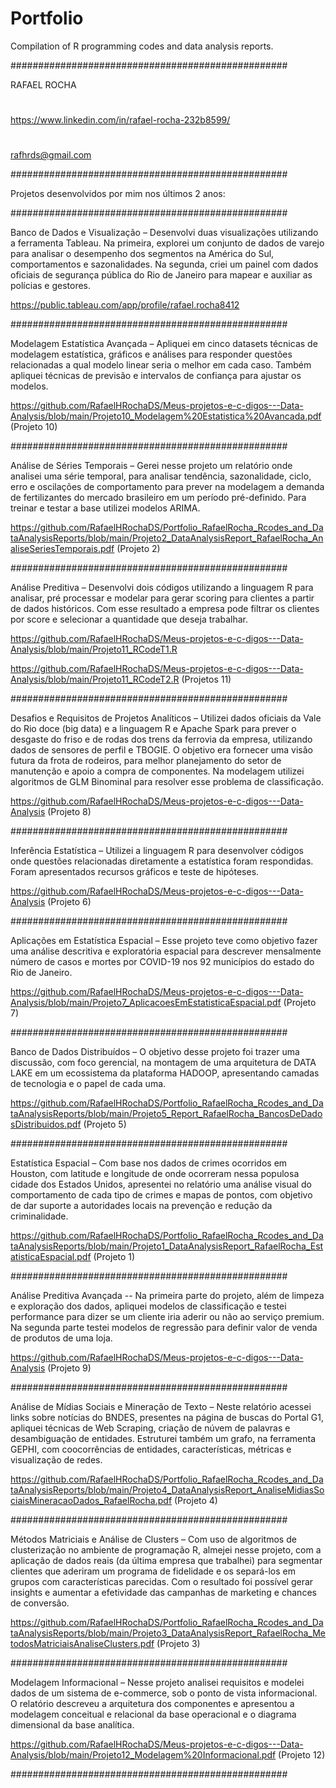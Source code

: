 # Portfolio

Compilation of R programming codes and data analysis reports.

##################################################

RAFAEL ROCHA 
#
https://www.linkedin.com/in/rafael-rocha-232b8599/
#
rafhrds@gmail.com

##################################################

Projetos desenvolvidos por mim nos últimos 2 anos:

##################################################

Banco de Dados e Visualização – Desenvolvi duas visualizações utilizando a ferramenta Tableau. Na primeira, explorei um conjunto de dados de varejo para analisar o desempenho dos segmentos na América do Sul, comportamentos e sazonalidades. Na segunda, criei um painel com dados oficiais de segurança pública do Rio de Janeiro para mapear e auxiliar as polícias e gestores.

https://public.tableau.com/app/profile/rafael.rocha8412

##################################################

Modelagem Estatística Avançada – Apliquei em cinco datasets técnicas de modelagem estatística, gráficos e análises para responder questões relacionadas a qual modelo linear seria o melhor em cada caso. Também apliquei técnicas de previsão e intervalos de confiança para ajustar os modelos.

https://github.com/RafaelHRochaDS/Meus-projetos-e-c-digos---Data-Analysis/blob/main/Projeto10_Modelagem%20Estatistica%20Avancada.pdf
(Projeto 10)

##################################################

Análise de Séries Temporais – Gerei nesse projeto um relatório onde analisei uma série temporal, para analisar tendência, sazonalidade, ciclo, erro e oscilações de comportamento para prever na modelagem a demanda de fertilizantes do mercado brasileiro em um período pré-definido. Para treinar e testar a base utilizei modelos ARIMA.

https://github.com/RafaelHRochaDS/Portfolio_RafaelRocha_Rcodes_and_DataAnalysisReports/blob/main/Projeto2_DataAnalysisReport_RafaelRocha_AnaliseSeriesTemporais.pdf
(Projeto 2)

##################################################

Análise Preditiva – Desenvolvi dois códigos utilizando a linguagem R para analisar, pré processar e modelar para gerar scoring para clientes a partir de dados históricos. Com esse resultado a empresa pode filtrar os clientes por score e selecionar a quantidade que deseja trabalhar. 

https://github.com/RafaelHRochaDS/Meus-projetos-e-c-digos---Data-Analysis/blob/main/Projeto11_RCodeT1.R

https://github.com/RafaelHRochaDS/Meus-projetos-e-c-digos---Data-Analysis/blob/main/Projeto11_RCodeT2.R
(Projetos 11)

##################################################

Desafios e Requisitos de Projetos Analíticos – Utilizei dados oficiais da Vale do Rio doce (big data) e a linguagem R e Apache Spark para prever o desgaste do friso e de rodas dos trens da ferrovia da empresa, utilizando dados de sensores de perfil e TBOGIE. O objetivo era fornecer uma visão futura da frota de rodeiros, para melhor planejamento do setor de manutenção e apoio a compra de componentes. Na modelagem utilizei algoritmos de GLM Binominal para resolver esse problema de classificação.

https://github.com/RafaelHRochaDS/Meus-projetos-e-c-digos---Data-Analysis
(Projeto 8)

##################################################

Inferência Estatística – Utilizei a linguagem R para desenvolver códigos onde questões relacionadas diretamente a estatística foram respondidas. Foram apresentados recursos gráficos e teste de hipóteses. 

https://github.com/RafaelHRochaDS/Meus-projetos-e-c-digos---Data-Analysis
(Projeto 6)

##################################################

Aplicações em Estatística Espacial – Esse projeto teve como objetivo fazer uma análise descritiva e exploratória espacial para descrever mensalmente número de casos e mortes por COVID-19 nos 92 municípios do estado do Rio de Janeiro.

https://github.com/RafaelHRochaDS/Meus-projetos-e-c-digos---Data-Analysis/blob/main/Projeto7_AplicacoesEmEstatisticaEspacial.pdf
(Projeto 7)

##################################################

Banco de Dados Distribuídos – O objetivo desse projeto foi trazer uma discussão, com foco gerencial, na montagem de uma arquitetura de DATA LAKE em um ecossistema da plataforma HADOOP, apresentando camadas de tecnologia e o papel de cada uma. 

https://github.com/RafaelHRochaDS/Portfolio_RafaelRocha_Rcodes_and_DataAnalysisReports/blob/main/Projeto5_Report_RafaelRocha_BancosDeDadosDistribuidos.pdf
(Projeto 5)

##################################################

Estatística Espacial – Com base nos dados de crimes ocorridos em Houston, com latitude e longitude de onde ocorreram nessa populosa cidade dos Estados Unidos, apresentei no relatório uma análise visual do comportamento de cada tipo de crimes e mapas de pontos, com objetivo de dar suporte a autoridades locais na prevenção e redução da criminalidade. 

https://github.com/RafaelHRochaDS/Portfolio_RafaelRocha_Rcodes_and_DataAnalysisReports/blob/main/Projeto1_DataAnalysisReport_RafaelRocha_EstatisticaEspacial.pdf
(Projeto 1)

##################################################

Análise Preditiva Avançada -- Na primeira parte do projeto, além de limpeza e exploração dos dados, apliquei modelos de classificação e testei performance para dizer se um cliente iria aderir ou não ao serviço premium. Na segunda parte testei modelos de regressão para definir valor de venda de produtos de uma loja.

https://github.com/RafaelHRochaDS/Meus-projetos-e-c-digos---Data-Analysis
(Projeto 9)

##################################################

Análise de Mídias Sociais e Mineração de Texto – Neste relatório acessei links sobre notícias do BNDES, presentes na página de buscas do Portal G1, apliquei técnicas de Web Scraping, criação de núvem de palavras e desambiguação de entidades. Estruturei também um grafo, na ferramenta GEPHI, com coocorrências de entidades, características, métricas e visualização de redes. 

https://github.com/RafaelHRochaDS/Portfolio_RafaelRocha_Rcodes_and_DataAnalysisReports/blob/main/Projeto4_DataAnalysisReport_AnaliseMidiasSociaisMineracaoDados_RafaelRocha.pdf
(Projeto 4)

##################################################

Métodos Matriciais e Análise de Clusters – Com uso de algoritmos de clusterização no ambiente de programação R, almejei nesse projeto, com a aplicação de dados reais (da última empresa que trabalhei) para segmentar clientes que aderiram um programa de fidelidade e os separá-los em grupos com características parecidas. Com o resultado foi possível gerar insights e aumentar a efetividade das campanhas de marketing e chances de conversão. 

https://github.com/RafaelHRochaDS/Portfolio_RafaelRocha_Rcodes_and_DataAnalysisReports/blob/main/Projeto3_DataAnalysisReport_RafaelRocha_MetodosMatriciaisAnaliseClusters.pdf
(Projeto 3)

##################################################

Modelagem Informacional – Nesse projeto analisei requisitos e modelei dados de um sistema de e-commerce, sob o ponto de vista informacional. O relatório descreveu a arquitetura dos componentes e apresentou a modelagem conceitual e relacional da base operacional e o diagrama dimensional da base analítica. 

https://github.com/RafaelHRochaDS/Meus-projetos-e-c-digos---Data-Analysis/blob/main/Projeto12_Modelagem%20Informacional.pdf
(Projeto 12)

##################################################
